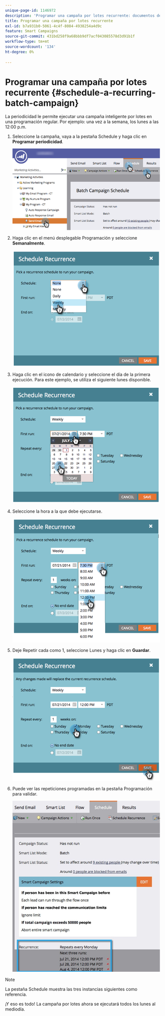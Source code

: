 ```yaml
---
unique-page-id: 1146972
description: 'Programar una campaña por lotes recurrente: documentos de Marketo, documentación del producto'
title: Programar una campaña por lotes recurrente
exl-id: b7a931b0-5061-4c4f-8084-4938254a4d9c
feature: Smart Campaigns
source-git-commit: 431bd258f9a68bbb9df7acf043085578d3d91b1f
workflow-type: tm+mt
source-wordcount: '134'
ht-degree: 0%

---
```


# Programar una campaña por lotes recurrente {#schedule-a-recurring-batch-campaign}

La periodicidad le permite ejecutar una campaña inteligente por lotes en una programación regular. Por ejemplo: una vez a la semana, los lunes a las 12:00 p.m.

1. Seleccione la campaña, vaya a la pestaña Schedule y haga clic en **Programar periodicidad**.

   ![](assets/recurrencehands-sendemail.png)

1. Haga clic en el menú desplegable Programación y seleccione **Semanalmente**.

   ![](assets/image2014-9-22-11-3a41-3a42.png)

1. Haga clic en el icono de calendario y seleccione el día de la primera ejecución. Para este ejemplo, se utiliza el siguiente lunes disponible.

   ![](assets/image2014-9-22-11-3a41-3a46.png)

1. Seleccione la hora a la que debe ejecutarse.

   ![](assets/image2014-9-22-11-3a41-3a49.png)

1. Deje Repetir cada como 1, seleccione Lunes y haga clic en **Guardar**.

   ![](assets/image2014-9-22-11-3a41-3a53.png)

1. Puede ver las repeticiones programadas en la pestaña Programación para validar.

   ![](assets/recurrence.jpg)

>[!NOTE]
>
>La pestaña Schedule muestra las tres instancias siguientes como referencia.

¡Y eso es todo! La campaña por lotes ahora se ejecutará todos los lunes al mediodía.
